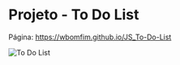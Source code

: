 # Projeto - To Do List

Página: https://wbomfim.github.io/JS_To-Do-List

![To Do List](https://github.com/WBomfim/to_do_list_project/blob/willian-bomfim-project-todo-list/To%20Do%20list.gif)
